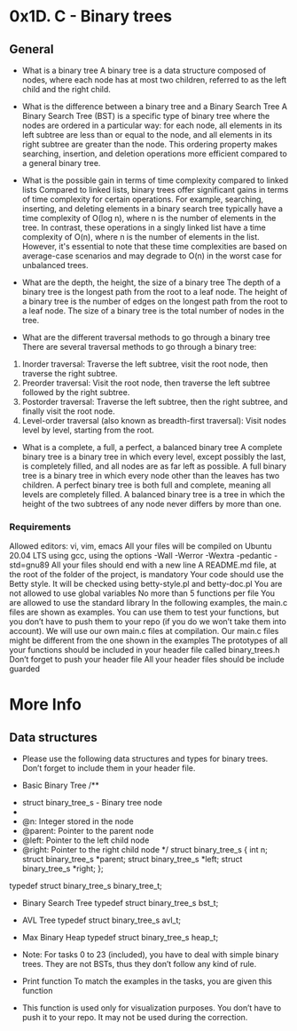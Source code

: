 # 0x1D. C - Binary trees
## General
* What is a binary tree
A binary tree is a data structure composed of nodes, where each node has at most two children, referred to as the left child and the right child.

* What is the difference between a binary tree and a Binary Search Tree
A Binary Search Tree (BST) is a specific type of binary tree where the nodes are ordered in a particular way: for each node, all elements in its left subtree are less than or equal to the node, and all elements in its right subtree are greater than the node. This ordering property makes searching, insertion, and deletion operations more efficient compared to a general binary tree.

* What is the possible gain in terms of time complexity compared to linked lists
Compared to linked lists, binary trees offer significant gains in terms of time complexity for certain operations. For example, searching, inserting, and deleting elements in a binary search tree typically have a time complexity of O(log n), where n is the number of elements in the tree. In contrast, these operations in a singly linked list have a time complexity of O(n), where n is the number of elements in the list. However, it's essential to note that these time complexities are based on average-case scenarios and may degrade to O(n) in the worst case for unbalanced trees.

* What are the depth, the height, the size of a binary tree
The depth of a binary tree is the longest path from the root to a leaf node. The height of a binary tree is the number of edges on the longest path from the root to a leaf node. The size of a binary tree is the total number of nodes in the tree.

* What are the different traversal methods to go through a binary tree
There are several traversal methods to go through a binary tree:

1. Inorder traversal: Traverse the left subtree, visit the root node, then traverse the right subtree.
2. Preorder traversal: Visit the root node, then traverse the left subtree followed by the right subtree.
3. Postorder traversal: Traverse the left subtree, then the right subtree, and finally visit the root node.
4. Level-order traversal (also known as breadth-first traversal): Visit nodes level by level, starting from the root.

* What is a complete, a full, a perfect, a balanced binary tree
A complete binary tree is a binary tree in which every level, except possibly the last, is completely filled, and all nodes are as far left as possible. A full binary tree is a binary tree in which every node other than the leaves has two children. A perfect binary tree is both full and complete, meaning all levels are completely filled. A balanced binary tree is a tree in which the height of the two subtrees of any node never differs by more than one.

### Requirements
Allowed editors: vi, vim, emacs
All your files will be compiled on Ubuntu 20.04 LTS using gcc, using the options -Wall -Werror -Wextra -pedantic -std=gnu89
All your files should end with a new line
A README.md file, at the root of the folder of the project, is mandatory
Your code should use the Betty style. It will be checked using betty-style.pl and betty-doc.pl
You are not allowed to use global variables
No more than 5 functions per file
You are allowed to use the standard library
In the following examples, the main.c files are shown as examples. You can use them to test your functions, but you don’t have to push them to your repo (if you do we won’t take them into account). We will use our own main.c files at compilation. Our main.c files might be different from the one shown in the examples
The prototypes of all your functions should be included in your header file called binary_trees.h
Don’t forget to push your header file
All your header files should be include guarded

# More Info
## Data structures
- Please use the following data structures and types for binary trees. Don’t forget to include them in your header file.

- Basic Binary Tree
/**
 * struct binary_tree_s - Binary tree node
 *
 * @n: Integer stored in the node
 * @parent: Pointer to the parent node
 * @left: Pointer to the left child node
 * @right: Pointer to the right child node
 */
struct binary_tree_s
{
    int n;
    struct binary_tree_s *parent;
    struct binary_tree_s *left;
    struct binary_tree_s *right;
};

typedef struct binary_tree_s binary_tree_t;
- Binary Search Tree
typedef struct binary_tree_s bst_t;
- AVL Tree
typedef struct binary_tree_s avl_t;
- Max Binary Heap
typedef struct binary_tree_s heap_t;
- Note: For tasks 0 to 23 (included), you have to deal with simple binary trees. They are not BSTs, thus they don’t follow any kind of rule.

- Print function
To match the examples in the tasks, you are given this function

- This function is used only for visualization purposes. You don’t have to push it to your repo. It may not be used during the correction.

